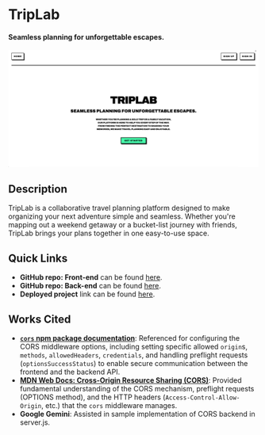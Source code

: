 # TripLab

#### Seamless planning for unforgettable escapes.
<img src="public/images/triplab.png" alt="TripLab Home Page"/>

## Description
TripLab is a collaborative travel planning platform designed to make organizing your next adventure simple and seamless. Whether you're mapping out a weekend getaway or a bucket-list journey with friends, TripLab brings your plans together in one easy-to-use space.

## Quick Links
* **GitHub repo: Front-end** can be found [here](https://github.com/JadAoun1/travel-companion-frontend).
* **GitHub repo: Back-end** can be found [here](https://github.com/JadAoun1/travel-companion-backend).
* **Deployed project** link can be found [here](https://triplabapp.netlify.app/).

## Works Cited
* **[`cors` npm package documentation](https://www.npmjs.com/package/cors#configuration-options)**: Referenced for configuring the CORS middleware options, including setting specific allowed `origin`s, `methods`, `allowedHeaders`, `credentials`, and handling preflight requests (`optionsSuccessStatus`) to enable secure communication between the frontend and the backend API.
* **[MDN Web Docs: Cross-Origin Resource Sharing (CORS)](https://developer.mozilla.org/en-US/docs/Web/HTTP/CORS)**: Provided fundamental understanding of the CORS mechanism, preflight requests (OPTIONS method), and the HTTP headers (`Access-Control-Allow-Origin`, etc.) that the `cors` middleware manages.
* **Google Gemini**: Assisted in sample implementation of CORS backend in server.js.
